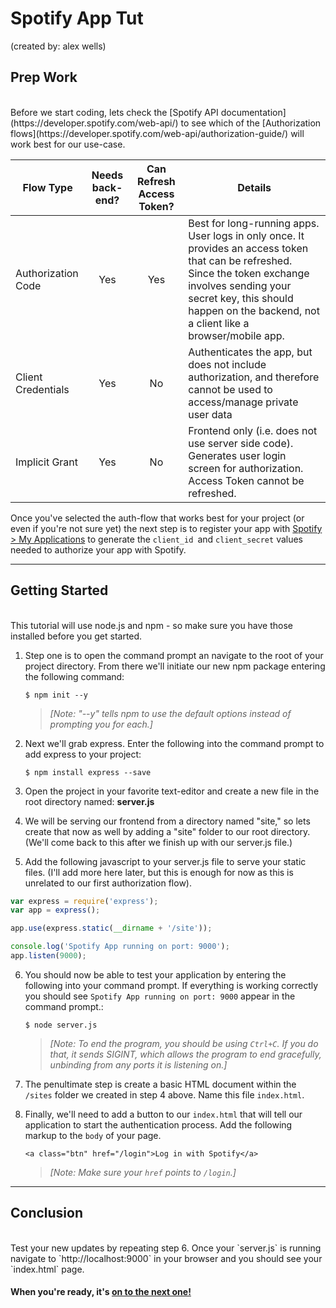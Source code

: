 # Spotify App Tut # 

(created by: alex wells)

## Prep Work ##
<br />
Before we start coding, lets check the [Spotify API documentation](https://developer.spotify.com/web-api/) to see which of the [Authorization flows](https://developer.spotify.com/web-api/authorization-guide/) will work best for our use-case.

| Flow Type          | Needs back-end? |  Can Refresh Access Token? | Details |
|--------------------|:---------------:|:--------------------------:|---------|
| Authorization Code | Yes | Yes | Best for long-running apps. User logs in only once. It provides an access token that can be refreshed. Since the token exchange involves sending your secret key, this should happen on the backend, not a client like a browser/mobile app. |
| Client Credentials | Yes | No  | Authenticates the app, but does not include authorization, and therefore cannot be used to access/manage private user data |
| Implicit Grant     | Yes | No  | Frontend only (i.e. does not use server side code). Generates user login screen for authorization. Access Token cannot be refreshed. |


Once you've selected the auth-flow that works best for your project (or even if you're not sure yet) the next step is to register your app with [Spotify > My Applications](https://developer.spotify.com/my-applications/) to generate the `client_id `and `client_secret` values needed to authorize your app with Spotify.

___

## Getting Started ##
<br />
This tutorial will use node.js and npm - so make sure you have those installed before you get started.

1. Step one is to open the command prompt an navigate to the root of your project directory. From there we'll initiate our new npm package entering the following command:

       $ npm init --y

    > *[Note: "--y"  tells npm to use the default options instead of prompting you for each.]*

2. Next we'll grab express. Enter the following into the command prompt to add express to your project:

       $ npm install express --save

3. Open the project in your favorite text-editor and create a new file in the root directory named: **server.js**

4. We will be serving our frontend from a directory named "site," so lets create that now as well by adding a "site" folder to our root directory. (We'll come back to this after we finish up with our server.js file.)

5. Add the following javascript to your server.js file to serve your static files. (I'll add more here later, but this is enough for now as this is unrelated to our first authorization flow).

  ```javascript
  var express = require('express');
  var app = express();

  app.use(express.static(__dirname + '/site'));

  console.log('Spotify App running on port: 9000');
  app.listen(9000);
  ```

6. You should now be able to test your application by entering the following into your command prompt. If everything is working correctly you should see `Spotify App running on port: 9000` appear in the command prompt.:

       $ node server.js

    > *[Note: To end the program, you should be using `Ctrl+C`. If you do that, it sends SIGINT, which allows the program to end gracefully, unbinding from any ports it is listening on.]*

7. The penultimate step is create a basic HTML document within the `/sites` folder we created in step 4 above. Name this file `index.html`.

8. Finally, we'll need to add a button to our `index.html` that will tell our application to start the authentication process. Add the following markup to the `body` of your page.

    `<a class="btn" href="/login">Log in with Spotify</a>`

    > *[Note: Make sure your `href` points to `/login`.]*

___

## Conclusion ##
<br />
Test your new updates by repeating step 6. Once your `server.js` is running navigate to `http://localhost:9000` in your browser and you should see your `index.html` page.

#### When you're ready, it's [on to the next one!](SERVER.md) ####
